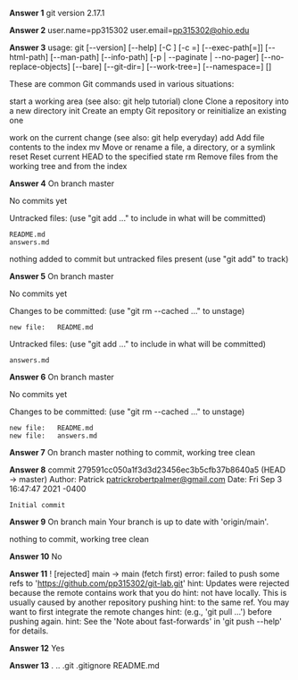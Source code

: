 **Answer 1**
git version 2.17.1

**Answer 2**
user.name=pp315302
user.email=pp315302@ohio.edu


**Answer 3**
usage: git [--version] [--help] [-C <path>] [-c <name>=<value>]
           [--exec-path[=<path>]] [--html-path] [--man-path] [--info-path]
           [-p | --paginate | --no-pager] [--no-replace-objects] [--bare]
           [--git-dir=<path>] [--work-tree=<path>] [--namespace=<name>]
           <command> [<args>]

These are common Git commands used in various situations:

start a working area (see also: git help tutorial)
   clone      Clone a repository into a new directory
   init       Create an empty Git repository or reinitialize an existing one

work on the current change (see also: git help everyday)
   add        Add file contents to the index
   mv         Move or rename a file, a directory, or a symlink
   reset      Reset current HEAD to the specified state
   rm         Remove files from the working tree and from the index

**Answer 4**
On branch master

No commits yet

Untracked files:
  (use "git add <file>..." to include in what will be committed)

	README.md
	answers.md

nothing added to commit but untracked files present (use "git add" to track)


**Answer 5**
On branch master

No commits yet

Changes to be committed:
  (use "git rm --cached <file>..." to unstage)

	new file:   README.md

Untracked files:
  (use "git add <file>..." to include in what will be committed)

	answers.md

**Answer 6**
On branch master

No commits yet

Changes to be committed:
  (use "git rm --cached <file>..." to unstage)

	new file:   README.md
	new file:   answers.md

**Answer 7**
On branch master
nothing to commit, working tree clean

**Answer 8**
commit 279591cc050a1f3d3d23456ec3b5cfb37b8640a5 (HEAD -> master)
Author: Patrick <patrickrobertpalmer@gmail.com>
Date:   Fri Sep 3 16:47:47 2021 -0400

    Initial commit

**Answer 9**
On branch main
Your branch is up to date with 'origin/main'.

nothing to commit, working tree clean

**Answer 10**
No

**Answer 11**
 ! [rejected]        main -> main (fetch first)
error: failed to push some refs to 'https://github.com/pp315302/git-lab.git'
hint: Updates were rejected because the remote contains work that you do
hint: not have locally. This is usually caused by another repository pushing
hint: to the same ref. You may want to first integrate the remote changes
hint: (e.g., 'git pull ...') before pushing again.
hint: See the 'Note about fast-forwards' in 'git push --help' for details.

**Answer 12**
Yes

**Answer 13**
.  ..  .git  .gitignore  README.md

